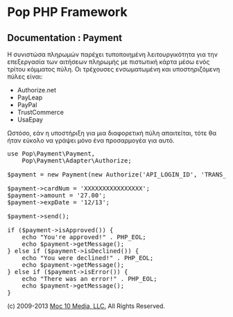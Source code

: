 Pop PHP Framework
=================

Documentation : Payment
-----------------------

Η συνιστώσα πληρωμών παρέχει τυποποιημένη λειτουργικότητα για την επεξεργασία των αιτήσεων πληρωμής με πιστωτική κάρτα μέσω ενός τρίτου κόμματος πύλη. Οι τρέχουσες ενσωματωμένη και υποστηριζόμενη πύλες είναι:

* Authorize.net
* PayLeap
* PayPal
* TrustCommerce
* UsaEpay

Ωστόσο, εάν η υποστήριξη για μια διαφορετική πύλη απαιτείται, τότε θα ήταν εύκολο να γράψει μόνο ένα προσαρμογέα για αυτό.

<pre>
use Pop\Payment\Payment,
    Pop\Payment\Adapter\Authorize;

$payment = new Payment(new Authorize('API_LOGIN_ID', 'TRANS_KEY', Payment::TEST));

$payment->cardNum = 'XXXXXXXXXXXXXXXX';
$payment->amount = '27.00';
$payment->expDate = '12/13';

$payment->send();

if ($payment->isApproved()) {
    echo "You're approved!" . PHP_EOL;
    echo $payment->getMessage();
} else if ($payment->isDeclined()) {
    echo "You were declined!" . PHP_EOL;
    echo $payment->getMessage();
} else if ($payment->isError()) {
    echo "There was an error!" . PHP_EOL;
    echo $payment->getMessage();
}
</pre>

(c) 2009-2013 [Moc 10 Media, LLC.](http://www.moc10media.com) All Rights Reserved.
